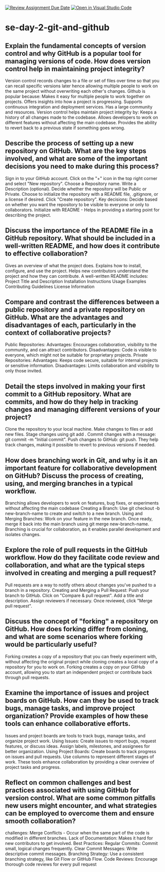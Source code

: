 [![Review Assignment Due Date](https://classroom.github.com/assets/deadline-readme-button-22041afd0340ce965d47ae6ef1cefeee28c7c493a6346c4f15d667ab976d596c.svg)](https://classroom.github.com/a/8wgCKhpZ)
[![Open in Visual Studio Code](https://classroom.github.com/assets/open-in-vscode-2e0aaae1b6195c2367325f4f02e2d04e9abb55f0b24a779b69b11b9e10269abc.svg)](https://classroom.github.com/online_ide?assignment_repo_id=18515467&assignment_repo_type=AssignmentRepo)
# se-day-2-git-and-github
## Explain the fundamental concepts of version control and why GitHub is a popular tool for managing versions of code. How does version control help in maintaining project integrity?

Version control records changes to a file or set of files over time so that you can recall specific versions later hence allowing multiple people to work on the same project without overwriting each other's changes.
Github is popular because:
Makes it easy for multiple people to work together on projects.
Offers insights into how a project is progressing.
Supports continuous integration and deployment services.
Has a large community and resources.
Version control helps maintain project integrity by:
Keeps a history of all changes made to the codebase.
Allows developers to work on different features without affecting the main codebase.
Provides the ability to revert back to a previous state if something goes wrong.


## Describe the process of setting up a new repository on GitHub. What are the key steps involved, and what are some of the important decisions you need to make during this process?

Sign in to your GitHub account.
Click on the "+" icon in the top right corner and select "New repository".
Choose a Repository name.
Write a Description (optional).
Decide whether the repository will be Public or Private.
Choose to initialize the repository with a README file, .gitignore, or a license if desired.
Click "Create repository".
Key decisions:
Decide based on whether you want the repository to be visible to everyone or only to collaborators.
Initialize with README - Helps in providing a starting point for describing the project.


## Discuss the importance of the README file in a GitHub repository. What should be included in a well-written README, and how does it contribute to effective collaboration?

Gives an overview of what the project does.
Explains how to install, configure, and use the project.
Helps new contributors understand the project and how they can contribute.
A well-written README includes:
Project Title and Description
Installation Instructions
Usage Examples
Contributing Guidelines
License Information


## Compare and contrast the differences between a public repository and a private repository on GitHub. What are the advantages and disadvantages of each, particularly in the context of collaborative projects?

Public Repositories:
Advantages: Encourages collaboration, visibility to the community, and can attract contributors.
Disadvantages: Code is visible to everyone, which might not be suitable for proprietary projects.
Private Repositories:
Advantages: Keeps code secure, suitable for internal projects or sensitive information.
Disadvantages: Limits collaboration and visibility to only those invited.


## Detail the steps involved in making your first commit to a GitHub repository. What are commits, and how do they help in tracking changes and managing different versions of your project?

Clone the repository to your local machine.
Make changes to files or add new files.
Stage changes using git add .
Commit changes with a message: git commit -m "Initial commit".
Push changes to GitHub: git push.
They help track changes, making it possible to revert to previous versions if needed.


## How does branching work in Git, and why is it an important feature for collaborative development on GitHub? Discuss the process of creating, using, and merging branches in a typical workflow.

Branching allows developers to work on features, bug fixes, or experiments without affecting the main codebase
Creating a Branch:
Use git checkout -b new-branch-name to create and switch to a new branch.
Using and Merging Branches:
Work on your feature in the new branch.
Once ready, merge it back into the main branch using git merge new-branch-name.
Branching is crucial for collaboration, as it enables parallel development and isolates changes.


## Explore the role of pull requests in the GitHub workflow. How do they facilitate code review and collaboration, and what are the typical steps involved in creating and merging a pull request?

Pull requests are a way to notify others about changes you've pushed to a branch in a repository.
Creating and Merging a Pull Request:
Push your branch to GitHub.
Click on "Compare & pull request".
Add a title and description.
Assign reviewers if necessary.
Once reviewed, click "Merge pull request".


## Discuss the concept of "forking" a repository on GitHub. How does forking differ from cloning, and what are some scenarios where forking would be particularly useful?

Forking creates a copy of a repository that you can freely experiment with, without affecting the original project while cloning creates a local copy of a repository for you to work on.
Forking creates a copy on your GitHub account, allowing you to start an independent project or contribute back through pull requests.


## Examine the importance of issues and project boards on GitHub. How can they be used to track bugs, manage tasks, and improve project organization? Provide examples of how these tools can enhance collaborative efforts.

Issues and project boards are tools to track bugs, manage tasks, and organize project work.
Using Issues:
Create issues to report bugs, request features, or discuss ideas.
Assign labels, milestones, and assignees for better organization.
Using Project Boards:
Create boards to track progress on issues and pull requests.
Use columns to represent different stages of work.
These tools enhance collaboration by providing a clear overview of project tasks and progress.


## Reflect on common challenges and best practices associated with using GitHub for version control. What are some common pitfalls new users might encounter, and what strategies can be employed to overcome them and ensure smooth collaboration?

challenges:
Merge Conflicts - Occur when the same part of the code is modified in different branches.
Lack of Documentation: Makes it hard for new contributors to get involved.
Best Practices:
Regular Commits: Commit small, logical changes frequently.
Clear Commit Messages: Write descriptive commit messages.
Branching Strategy: Use a consistent branching strategy, like Git Flow or GitHub Flow.
Code Reviews: Encourage thorough code reviews for every pull request
